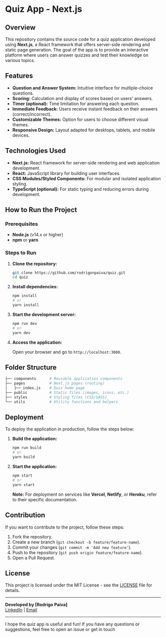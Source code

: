# Quiz App - Next.js

## Overview

This repository contains the source code for a quiz application developed using **Next.js**, a React framework that offers server-side rendering and static page generation. The goal of the app is to provide an interactive platform where users can answer quizzes and test their knowledge on various topics.

## Features

- **Question and Answer System:** Intuitive interface for multiple-choice questions.
- **Scoring:** Calculation and display of scores based on users' answers.
- **Timer (optional):** Time limitation for answering each question.
- **Immediate Feedback:** Users receive instant feedback on their answers (correct/incorrect).
- **Customizable Themes:** Option for users to choose different visual themes.
- **Responsive Design:** Layout adapted for desktops, tablets, and mobile devices.

## Technologies Used

- **Next.js:** React framework for server-side rendering and web application development.
- **React:** JavaScript library for building user interfaces.
- **CSS Modules/Styled Components:** For modular and isolated application styling.
- **TypeScript (optional):** For static typing and reducing errors during development.

## How to Run the Project

### Prerequisites

- **Node.js** (v14.x or higher)
- **npm** or **yarn**

### Steps to Run

1. **Clone the repository:**

   ```bash
   git clone https://github.com/rodrigonpaiva/quiz.git
   cd quiz
   ```

2. **Install dependencies:**

   ```bash
   npm install
   # or
   yarn install
   ```

3. **Start the development server:**

   ```bash
   npm run dev
   # or
   yarn dev
   ```

4. **Access the application:**

   Open your browser and go to `http://localhost:3000`.

## Folder Structure

```bash
├── components      # Reusable application components
├── pages           # Next.js pages (routing)
│   ├── index.js    # Quiz home page
├── public          # Static files (images, icons, etc.)
├── styles          # Styling files (CSS/SASS)
└── utils           # Utility functions and helpers
```

## Deployment

To deploy the application in production, follow the steps below:

1. **Build the application:**

   ```bash
   npm run build
   # or
   yarn build
   ```

2. **Start the application:**

   ```bash
   npm start
   # or
   yarn start
   ```

   **Note:** For deployment on services like **Vercel**, **Netlify**, or **Heroku**, refer to their specific documentation.

## Contribution

If you want to contribute to the project, follow these steps:

1. Fork the repository.
2. Create a new branch (`git checkout -b feature/feature-name`).
3. Commit your changes (`git commit -m 'Add new feature'`).
4. Push to the repository (`git push origin feature/feature-name`).
5. Open a Pull Request.

## License

This project is licensed under the MIT License - see the [LICENSE](LICENSE) file for details.

---

**Developed by [Rodrigo Paiva]**  
[LinkedIn](https://www.linkedin.com/rodrigonpaiva) | [Email](contact@rodrigonpaiva.com)

---

I hope the quiz app is useful and fun! If you have any questions or suggestions, feel free to open an issue or get in touch
